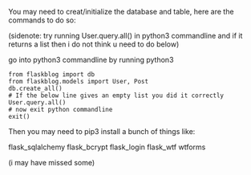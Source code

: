 You may need to creat/initialize the database and table, here are the commands to do so:

(sidenote: try running User.query.all() in python3 commandline and if it returns a list then i do not think u need to do below)

go into python3 commandline by running python3

```python3
from flaskblog import db
from flaskblog.models import User, Post
db.create_all()
# If the below line gives an empty list you did it correctly
User.query.all()
# now exit python commandline
exit()
```

Then you may need to pip3 install a bunch of things like:

flask_sqlalchemy
flask_bcrypt
flask_login
flask_wtf
wtforms

(i may have missed some)
